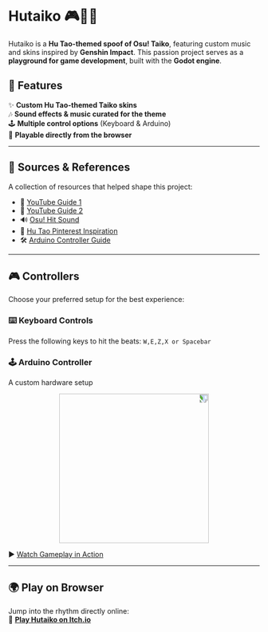 # Hutaiko 🎮🥁🔥

Hutaiko is a **Hu Tao-themed spoof of Osu! Taiko**, featuring custom music and skins inspired by **Genshin Impact**. This passion project serves as a **playground for game development**, built with the **Godot engine**.

## 📜 Features
✨ **Custom Hu Tao-themed Taiko skins**  
🎶 **Sound effects & music curated for the theme**  
🕹️ **Multiple control options** (Keyboard & Arduino)  
🚀 **Playable directly from the browser**  

---

## 🔗 Sources & References
A collection of resources that helped shape this project:
- 🎥 [YouTube Guide 1](https://www.youtube.com/watch?v=lhrqsUZ45j8)  
- 🎥 [YouTube Guide 2](https://www.youtube.com/watch?v=-F19D7OOkJk)  
- 🔊 [Osu! Hit Sound](https://www.myinstants.com/en/instant/osu-hit-sound-29289/)  
- 🎨 [Hu Tao Pinterest Inspiration](https://ph.pinterest.com/pin/174444185560567223/)  
- 🛠️ [Arduino Controller Guide](https://www.youtube.com/watch?v=zEveh8KbWdM)  

---

## 🎮 Controllers
Choose your preferred setup for the best experience:

### ⌨️ Keyboard Controls
Press the following keys to hit the beats:
```W,E,Z,X or Spacebar```


### 🕹️ Arduino Controller
A custom hardware setup 
<div align="center">
  <img src="https://github.com/user-attachments/assets/31612199-4aa3-45fd-a206-f8805bda2cae" width="300" style="transform: rotate(90deg);">
</div>

▶️ [Watch Gameplay in Action](https://www.instagram.com/reel/DJalQYsSVde/?utm_source=ig_web_copy_link&igsh=MzRlODBiNWFlZA==)

---

## 🌍 Play on Browser
Jump into the rhythm directly online:  
🔗 **[Play Hutaiko on Itch.io](https://kagzz.itch.io/hutaiko)**
